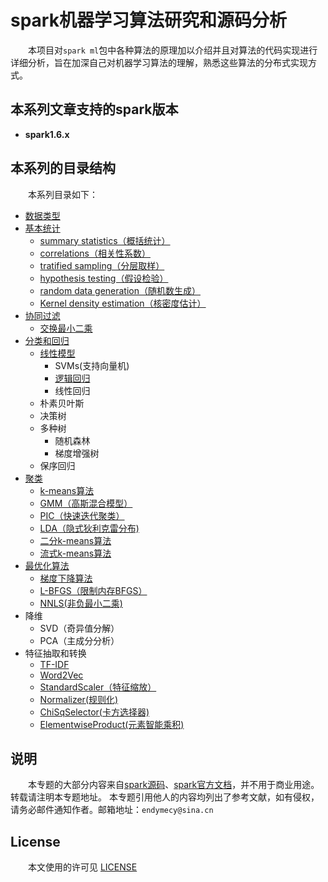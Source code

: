 # spark机器学习算法研究和源码分析

&emsp;&emsp;本项目对`spark ml`包中各种算法的原理加以介绍并且对算法的代码实现进行详细分析，旨在加深自己对机器学习算法的理解，熟悉这些算法的分布式实现方式。

## 本系列文章支持的spark版本

- **spark1.6.x**

## 本系列的目录结构

&emsp;&emsp;本系列目录如下：
* [数据类型](数据类型/data-type.md)
* [基本统计](基本统计/summary-statistics.md)
    * [summary statistics（概括统计）](基本统计/summary-statistics.md)
    * [correlations（相关性系数）](基本统计/correlations.md)
    * [tratified sampling（分层取样）](基本统计/tratified-sampling.md)
    * [hypothesis testing（假设检验）](基本统计/hypothesis-testing.md)
    * [random data generation（随机数生成）](基本统计/random-data-generation.md)
    * [Kernel density estimation（核密度估计）](基本统计/kernel-density-estimation.md)
* [协同过滤](推荐/交换最小二乘/ALS.md)
    * [交换最小二乘](推荐/交换最小二乘/ALS.md)
* [分类和回归](分类和回归/readme.md)
    * [线性模型](分类和回归/线性模型/readme.md)
        * SVMs(支持向量机)
        * [逻辑回归](分类和回归/线性模型/逻辑回归/logic-regression.md)
        * 线性回归
    * 朴素贝叶斯
    * 决策树
    * 多种树
        * 随机森林
        * 梯度增强树
    * 保序回归
* [聚类](聚类/readme.md)
    * [k-means算法](聚类/k-means/k-means.md)
    * [GMM（高斯混合模型）](聚类/gaussian-mixture/gaussian-mixture.md)
    * [PIC（快速迭代聚类）](聚类/PIC/pic.md)
    * [LDA（隐式狄利克雷分布)](聚类/LDA/lda.md)
    * [二分k-means算法](聚类/bis-k-means/bisecting-k-means.md)
    * [流式k-means算法](聚类/streaming-k-means/streaming-k-means.md)
* [最优化算法](最优化算法/梯度下降/gradient-descent.md)
    * [梯度下降算法](最优化算法/梯度下降/gradient-descent.md)
    * [L-BFGS（限制内存BFGS）](最优化算法/L-BFGS/lbfgs.md)
    * [NNLS(非负最小二乘)](最优化算法/非负最小二乘/NNLS.md)
* 降维
    * SVD（奇异值分解）
    * PCA（主成分分析）
* 特征抽取和转换
    * [TF-IDF](特征抽取和转换/TF-IDF.md)
    * [Word2Vec](特征抽取和转换/Word2Vector.md)
    * [StandardScaler（特征缩放）](特征抽取和转换/StandardScaler.md)
    * [Normalizer(规则化)](特征抽取和转换/normalizer.md)
    * [ChiSqSelector(卡方选择器)](特征抽取和转换/chi-square-selector.md)
    * [ElementwiseProduct(元素智能乘积)](特征抽取和转换/element-wise-product.md)
    
## 说明

&emsp;&emsp;本专题的大部分内容来自[spark源码](https://github.com/apache/spark)、[spark官方文档](https://spark.apache.org/docs/latest)，并不用于商业用途。转载请注明本专题地址。
本专题引用他人的内容均列出了参考文献，如有侵权，请务必邮件通知作者。邮箱地址：`endymecy@sina.cn`
    
## License

&emsp;&emsp;本文使用的许可见 [LICENSE](LICENSE)